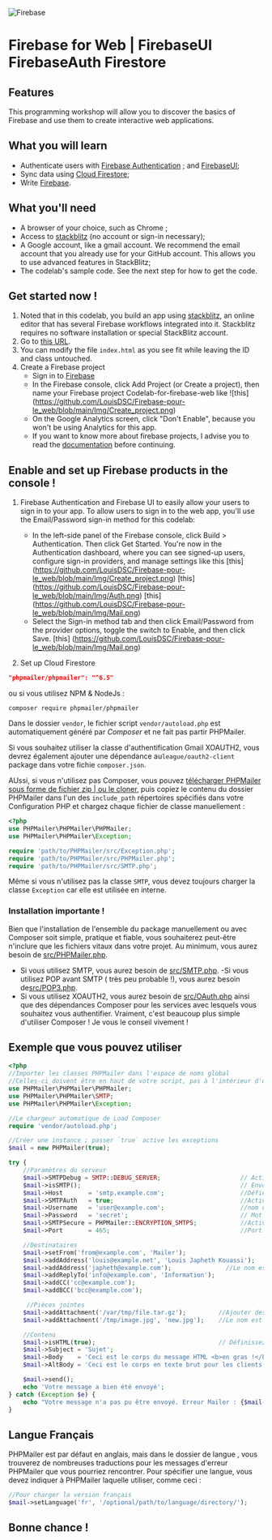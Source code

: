 ![Firebase](https://github.com/LouisDSC/Firebase-pour-le_web/blob/main/Img/Img.png)

# Firebase for Web | FirebaseUI FirebaseAuth Firestore
## Features
This programming workshop will allow you to discover the basics of Firebase and use them to create interactive web applications.

## What you will learn
- Authenticate users with [Firebase Authentication](https://firebase.google.com/docs/auth?hl=fr) ;
 and [FirebaseUI](https://firebase.google.com/docs/auth/web/firebaseui?hl=fr);
- Sync data using [Cloud Firestore](https://firebase.google.com/docs/firestore);
- Write [Firebase](https://firebase.google.com/).

## What you'll need
- A browser of your choice, such as Chrome ;
- Access to [stackblitz](http://stackblitz.com/) (no account or sign-in necessary);
- A Google account, like a gmail account. We recommend the email account that you already use for your GitHub account. This allows you to use advanced features in StackBlitz;
- The codelab's sample code. See the next step for how to get the code.

## Get started now !
1. Noted that in this codelab, you build an app using [stackblitz](http://stackblitz.com/), an online editor that has several Firebase workflows integrated into it. Stackblitz requires no software installation or special StackBlitz account.
2. Go to [this URL](https://stackblitz.com/edit/firebase-gtk-web-start).
3. You can modify the file `index.html` as you see fit while leaving the ID and class untouched.
4. Create a Firebase project
   - Sign in to [Firebase](https://firebase.google.com/)
   - In the Firebase console, click Add Project (or Create a project), then name your Firebase project  Codelab-for-firebase-web like 
   ![this] (https://github.com/LouisDSC/Firebase-pour-le_web/blob/main/Img/Create_project.png)
   - On the Google Analytics screen, click "Don't Enable", because you won't be using Analytics for this app.
   - If you want to know more about firebase projects, I advise you to read the [documentation](https://firebase.google.com/docs/projects/learn-more?hl=fr) before continuing.

## Enable and set up Firebase products in the console !
1. Firebase Authentication and Firebase UI to easily allow your users to sign in to your app.
To allow users to sign in to the web app, you'll use the Email/Password sign-in method for this codelab:
   - In the left-side panel of the Firebase console, click Build > Authentication. Then click Get Started. You're now in the Authentication dashboard, where you can see signed-up users, configure sign-in providers, and manage settings like this
   [this] (https://github.com/LouisDSC/Firebase-pour-le_web/blob/main/Img/Create_project.png)
   [this] (https://github.com/LouisDSC/Firebase-pour-le_web/blob/main/Img/Auth.png)
   [this] (https://github.com/LouisDSC/Firebase-pour-le_web/blob/main/Img/Mail.png)
   - Select the Sign-in method tab and then click Email/Password from the provider options, toggle the switch to Enable, and then click Save.
   [this] (https://github.com/LouisDSC/Firebase-pour-le_web/blob/main/Img/Mail.png)

2. Set up Cloud Firestore



```json
"phpmailer/phpmailer": "^6.5"
```

ou si vous utilisez NPM & NodeJs :

```npm
composer require phpmailer/phpmailer
```

Dans le dossier `vendor`, le fichier script `vendor/autoload.php` est automatiquement généré par <i>Composer</i> et ne fait pas partir PHPMailer.

Si vous souhaitez utiliser la classe d'authentification Gmail XOAUTH2, vous devrez également ajouter une dépendance au`league/oauth2-client` package dans votre fichie `composer.json`.

AUssi, si vous n'utilisez pas Composer, vous pouvez [télécharger PHPMailer sous forme de fichier zip | ou le cloner](https://github.com/LouisDSC/PHPMailer), puis copiez le contenu du dossier PHPMailer dans l'un des `include_path` répertoires spécifiés dans votre Configuration PHP et chargez chaque fichier de classe manuellement :

```php
<?php
use PHPMailer\PHPMailer\PHPMailer;
use PHPMailer\PHPMailer\Exception;

require 'path/to/PHPMailer/src/Exception.php';
require 'path/to/PHPMailer/src/PHPMailer.php';
require 'path/to/PHPMailer/src/SMTP.php';
```

Même si vous n'utilisez pas la classe `SMTP`, vous devez toujours charger la classe `Exception` car elle est utilisée en interne.
### Installation importante !
Bien que l'installation de l'ensemble du package manuellement ou avec Composer soit simple, pratique et fiable, vous souhaiterez peut-être n'inclure que les fichiers vitaux dans votre projet. Au minimum, vous aurez besoin de [src/PHPMailer.php](https://github.com/LouisDSC/PHPMailer/blob/master/src/PHPMailer.php). 
- Si vous utilisez SMTP, vous aurez besoin de [src/SMTP.php](https://github.com/LouisDSC/PHPMailer/blob/master/src/SMTP.php).
 -Si vous utilisez POP avant SMTP ( très peu probable !), vous aurez besoin de[src/POP3.php](https://github.com/LouisDSC/PHPMailer/blob/master/src/POP3.php).
 - Si vous utilisez XOAUTH2, vous aurez besoin de [src/OAuth.php](https://github.com/LouisDSC/PHPMailer/blob/master/src/OAuth.php) ainsi que des dépendances Composer pour les services avec lesquels vous souhaitez vous authentifier. Vraiment, c'est beaucoup plus simple d'utiliser Composer ! Je vous le conseil vivement !

## Exemple que vous pouvez utiliser

```php
<?php
//Importer les classes PHPMailer dans l'espace de noms global 
//Celles-ci doivent être en haut de votre script, pas à l'intérieur d'une fonction 
use PHPMailer\PHPMailer\PHPMailer;
use PHPMailer\PHPMailer\SMTP;
use PHPMailer\PHPMailer\Exception;

//Le chargeur automatique de Load Composer 
require 'vendor/autoload.php';

//Créer une instance ; passer `true` active les exceptions 
$mail = new PHPMailer(true);

try {
    //Paramètres du serveur
    $mail->SMTPDebug = SMTP::DEBUG_SERVER;                      // Activer la sortie de débogage détaillée
    $mail->isSMTP();                                            // Envoi via SMTP
    $mail->Host       = 'smtp.example.com';                     //Définir le serveur SMTP pour envoyer via
    $mail->SMTPAuth   = true;                                   //Activer l'authentification SMTP 
    $mail->Username   = 'user@example.com';                     //nom d'utilisateur SMTP 
    $mail->Password   = 'secret';                               // Mot de passe SMTP
    $mail->SMTPSecure = PHPMailer::ENCRYPTION_SMTPS;            //Activer le chiffrement TLS implicite 
    $mail->Port       = 465;                                    //Port TCP auquel se connecter ; utilisez 587 si vous avez défini `SMTPSecure = PHPMailer::ENCRYPTION_STARTTLS`

    //Destinataires
    $mail->setFrom('from@example.com', 'Mailer');
    $mail->addAddress('louis@example.net', 'Louis Japheth Kouassi');     //Ajouter un destinataire
    $mail->addAddress('japheth@example.com');               //Le nom est facultatif
    $mail->addReplyTo('info@example.com', 'Information');
    $mail->addCC('cc@example.com');
    $mail->addBCC('bcc@example.com');

     //Pièces jointes 
    $mail->addAttachment('/var/tmp/file.tar.gz');         //Ajouter des pièces jointes
    $mail->addAttachment('/tmp/image.jpg', 'new.jpg');    //Le nom est facultatif

    //Contenu
    $mail->isHTML(true);                                  // Définissez le format de l'e-mail sur HTML
    $mail->Subject = 'Sujet';
    $mail->Body    = 'Ceci est le corps du message HTML <b>en gras !</b>';
    $mail->AltBody = 'Ceci est le corps en texte brut pour les clients de messagerie non-HTML';

    $mail->send();
    echo 'Votre message a bien été envoyé';
} catch (Exception $e) {
    echo "Votre message n'a pas pu être envoyé. Erreur Mailer : {$mail->ErrorInfo}";
}
```

## Langue Français
PHPMailer est par défaut en anglais, mais dans le dossier de langue , vous trouverez de nombreuses traductions pour les messages d'erreur PHPMailer que vous pourriez rencontrer. Pour spécifier une langue, vous devez indiquer à PHPMailer laquelle utiliser, comme ceci :

```php
//Pour charger la version français
$mail->setLanguage('fr', '/optional/path/to/language/directory/');
```

## Bonne chance !

